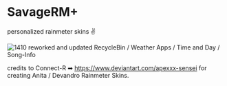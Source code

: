 # SavageRM+
personalized rainmeter skins ✌

![1410](https://user-images.githubusercontent.com/96113159/189118655-ba6fde7b-aac1-4f4c-a2af-2f75af2be2b9.png)
reworked and updated RecycleBin / Weather Apps  / Time and Day / Song-Info

credits to Connect-R ➡ https://www.deviantart.com/apexxx-sensei
for creating Anita / Devandro Rainmeter Skins.
